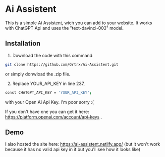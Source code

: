
# Ai Assistent
This is a simple Ai Assistent, wich you can add to your website. It works with ChatGPT Api and uses the "text-davinci-003" model.



## Installation

1. Download the code with this command:

```bash
git clone https://github.com/Ortrx/Ai-Assistent.git
``` 
or simply donwload the .zip file.

2. Replace YOUR_API_KEY in line 237,

```bash 
const CHATGPT_API_KEY = 'YOUR_API_KEY';
```
with your Open Ai Api Key. I'm poor sorry :( 

If you don't have one you can get it here: https://platform.openai.com/account/api-keys .
    
## Demo

I also hosted the site here: https://ai-assistent.netlify.app/ (but it won't work because it has no valid api key in it but you'll see how it looks like)

